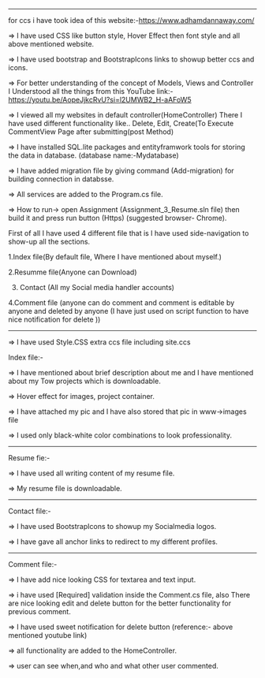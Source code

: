 




-------------------------------------------------------------------------






for ccs i have took idea  of this website:-https://www.adhamdannaway.com/ 


=> I have used CSS like button style, Hover Effect then font style and all above mentioned website.


=> I have used bootstrap and BootstrapIcons links to showup better ccs and icons.


=> For better understanding of the concept of Models, Views and Controller I Understood all the things from this YouTube link:-https://youtu.be/AopeJjkcRvU?si=l2UMWB2_H-aAFoW5 
 

=> I viewed all my websites in default controller(HomeController) There I have used different functionality like.. Delete, Edit, Create(To Execute CommentView Page after submitting(post Method)


=> I have installed SQL.lite packages and entityframwork tools for storing the data in database. (database name:-Mydatabase) 

=> I have added migration file by giving command (Add-migration) for building connection in databsse.


=> All services are added to the Program.cs file.

=> How to run-> open Assignment (Assignment_3_Resume.sln file) then build it and press run button (Https) (suggested browser- Chrome).


First of all I have used 4 different file that is 
I have used side-navigation to show-up all the sections.


1.Index file(By default  file, Where I have mentioned about myself.)  

2.Resumme file(Anyone can Download)  


3. Contact (All my Social media handler accounts)  


4.Comment file (anyone can do comment and comment is editable by anyone and deleted by anyone (I have just used on script function  to have nice notification for delete ))  


----------------------------------------------------------------------------

=> I have used Style.CSS extra ccs file including site.ccs


Index file:-



=> I have mentioned about brief description about me and I have mentioned about my Tow projects which is downloadable.

=> Hover effect for images, project container.

=> I have attached my pic and I have also stored that pic in www->images file

=> I used only black-white color combinations to look professionality.

-----------------------------------------------------------------------------
Resume fie:-


=> I have used all writing content of my resume file.

=> My resume file is downloadable.


-----------------------------------------------------------------------------


Contact file:- 

=> I have used BootstrapIcons to showup my Socialmedia logos.

=> I have gave all anchor links to redirect to my different profiles.


------------------------------------------------------------------------------


Comment file:-


=> I have add nice looking CSS for textarea and text input.

=> i have used [Required] validation inside the Comment.cs file, also There are nice looking edit and delete button for the better functionality for previous comment.

=> I have used sweet notification for delete button (reference:- above mentioned youtube link)

=> all functionality  are added to the HomeController.


=> user can see when,and who and what other user commented.










 


